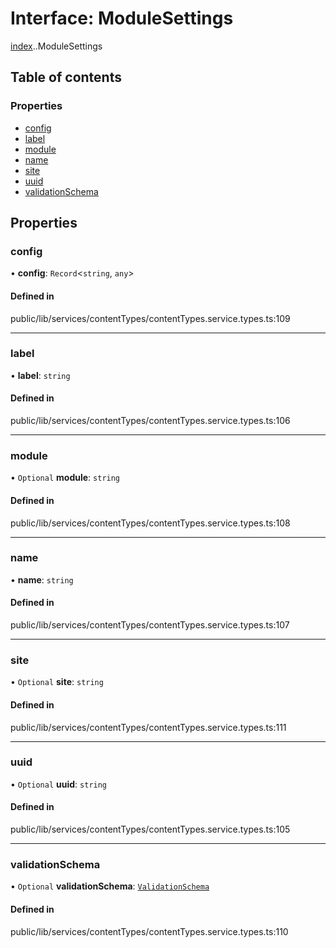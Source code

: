 # Interface: ModuleSettings

[index](../wiki/index).[<internal>](../wiki/index.%3Cinternal%3E).ModuleSettings

## Table of contents

### Properties

- [config](../wiki/index.%3Cinternal%3E.ModuleSettings#config)
- [label](../wiki/index.%3Cinternal%3E.ModuleSettings#label)
- [module](../wiki/index.%3Cinternal%3E.ModuleSettings#module)
- [name](../wiki/index.%3Cinternal%3E.ModuleSettings#name)
- [site](../wiki/index.%3Cinternal%3E.ModuleSettings#site)
- [uuid](../wiki/index.%3Cinternal%3E.ModuleSettings#uuid)
- [validationSchema](../wiki/index.%3Cinternal%3E.ModuleSettings#validationschema)

## Properties

### config

• **config**: `Record`<`string`, `any`\>

#### Defined in

public/lib/services/contentTypes/contentTypes.service.types.ts:109

___

### label

• **label**: `string`

#### Defined in

public/lib/services/contentTypes/contentTypes.service.types.ts:106

___

### module

• `Optional` **module**: `string`

#### Defined in

public/lib/services/contentTypes/contentTypes.service.types.ts:108

___

### name

• **name**: `string`

#### Defined in

public/lib/services/contentTypes/contentTypes.service.types.ts:107

___

### site

• `Optional` **site**: `string`

#### Defined in

public/lib/services/contentTypes/contentTypes.service.types.ts:111

___

### uuid

• `Optional` **uuid**: `string`

#### Defined in

public/lib/services/contentTypes/contentTypes.service.types.ts:105

___

### validationSchema

• `Optional` **validationSchema**: [`ValidationSchema`](../wiki/index.%3Cinternal%3E#validationschema)

#### Defined in

public/lib/services/contentTypes/contentTypes.service.types.ts:110
